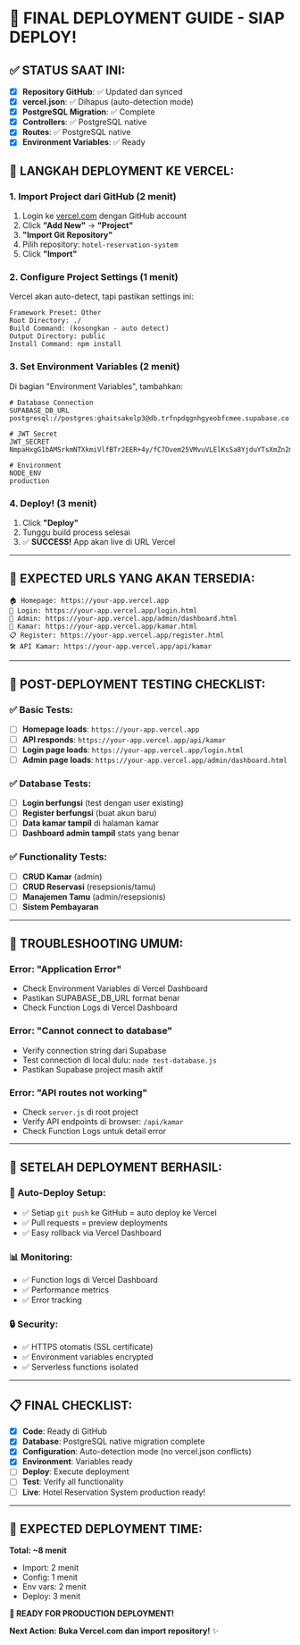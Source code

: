 # 🎯 FINAL DEPLOYMENT GUIDE - SIAP DEPLOY!

## ✅ STATUS SAAT INI:
- [x] **Repository GitHub**: ✅ Updated dan synced
- [x] **vercel.json**: ✅ Dihapus (auto-detection mode)
- [x] **PostgreSQL Migration**: ✅ Complete
- [x] **Controllers**: ✅ PostgreSQL native
- [x] **Routes**: ✅ PostgreSQL native
- [x] **Environment Variables**: ✅ Ready

## 🚀 LANGKAH DEPLOYMENT KE VERCEL:

### 1. **Import Project dari GitHub** (2 menit)
1. Login ke [vercel.com](https://vercel.com) dengan GitHub account
2. Click **"Add New"** → **"Project"**
3. **"Import Git Repository"**
4. Pilih repository: `hotel-reservation-system`
5. Click **"Import"**

### 2. **Configure Project Settings** (1 menit)
Vercel akan auto-detect, tapi pastikan settings ini:
```
Framework Preset: Other
Root Directory: ./
Build Command: (kosongkan - auto detect)
Output Directory: public
Install Command: npm install
```

### 3. **Set Environment Variables** (2 menit)
Di bagian "Environment Variables", tambahkan:

```env
# Database Connection
SUPABASE_DB_URL
postgresql://postgres:ghaitsakelp3@db.trfnpdqgnhgyeobfcmee.supabase.co:5432/postgres

# JWT Secret
JWT_SECRET
NmpaHxgG1bAMSrkmNTXkmiVlfBTr2EER+4y/fC7Ovem25VMvuVLElKsSa8YjduYTsXmZn2miAXVdTRZPcr1f7A==

# Environment
NODE_ENV
production
```

### 4. **Deploy!** (3 menit)
1. Click **"Deploy"**
2. Tunggu build process selesai
3. ✅ **SUCCESS!** App akan live di URL Vercel

---

## 🔗 EXPECTED URLS YANG AKAN TERSEDIA:

```
🏠 Homepage: https://your-app.vercel.app
🔐 Login: https://your-app.vercel.app/login.html
👑 Admin: https://your-app.vercel.app/admin/dashboard.html
🏨 Kamar: https://your-app.vercel.app/kamar.html
📋 Register: https://your-app.vercel.app/register.html
🛠️ API Kamar: https://your-app.vercel.app/api/kamar
```

---

## 🧪 POST-DEPLOYMENT TESTING CHECKLIST:

### ✅ Basic Tests:
- [ ] **Homepage loads**: `https://your-app.vercel.app`
- [ ] **API responds**: `https://your-app.vercel.app/api/kamar`
- [ ] **Login page loads**: `https://your-app.vercel.app/login.html`
- [ ] **Admin page loads**: `https://your-app.vercel.app/admin/dashboard.html`

### ✅ Database Tests:
- [ ] **Login berfungsi** (test dengan user existing)
- [ ] **Register berfungsi** (buat akun baru)
- [ ] **Data kamar tampil** di halaman kamar
- [ ] **Dashboard admin tampil** stats yang benar

### ✅ Functionality Tests:
- [ ] **CRUD Kamar** (admin)
- [ ] **CRUD Reservasi** (resepsionis/tamu)
- [ ] **Manajemen Tamu** (admin/resepsionis)
- [ ] **Sistem Pembayaran**

---

## 🔧 TROUBLESHOOTING UMUM:

### **Error: "Application Error"**
- Check Environment Variables di Vercel Dashboard
- Pastikan SUPABASE_DB_URL format benar
- Check Function Logs di Vercel Dashboard

### **Error: "Cannot connect to database"**
- Verify connection string dari Supabase
- Test connection di local dulu: `node test-database.js`
- Pastikan Supabase project masih aktif

### **Error: "API routes not working"**
- Check `server.js` di root project
- Verify API endpoints di browser: `/api/kamar`
- Check Function Logs untuk detail error

---

## 🎉 SETELAH DEPLOYMENT BERHASIL:

### **🚀 Auto-Deploy Setup:**
- ✅ Setiap `git push` ke GitHub = auto deploy ke Vercel
- ✅ Pull requests = preview deployments
- ✅ Easy rollback via Vercel Dashboard

### **📊 Monitoring:**
- ✅ Function logs di Vercel Dashboard
- ✅ Performance metrics
- ✅ Error tracking

### **🔒 Security:**
- ✅ HTTPS otomatis (SSL certificate)
- ✅ Environment variables encrypted
- ✅ Serverless functions isolated

---

## 📋 FINAL CHECKLIST:

- [x] **Code**: Ready di GitHub
- [x] **Database**: PostgreSQL native migration complete
- [x] **Configuration**: Auto-detection mode (no vercel.json conflicts)
- [x] **Environment**: Variables ready
- [ ] **Deploy**: Execute deployment
- [ ] **Test**: Verify all functionality
- [ ] **Live**: Hotel Reservation System production ready!

---

## 🎯 EXPECTED DEPLOYMENT TIME:
**Total: ~8 menit**
- Import: 2 menit
- Config: 1 menit  
- Env vars: 2 menit
- Deploy: 3 menit

**🚀 READY FOR PRODUCTION DEPLOYMENT!**

**Next Action: Buka Vercel.com dan import repository!** ✨
